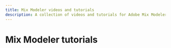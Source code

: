 ```yaml
---
title: Mix Modeler videos and tutorials
description: A collection of videos and tutorials for Adobe Mix Modeler.
---
```


# Mix Modeler tutorials
